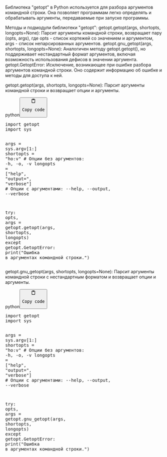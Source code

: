<p>Библиотека "getopt" в Python используется для разбора аргументов командной строки.
Она позволяет программам легко определять и обрабатывать аргументы, передаваемые при запуске программы.</p>
<p>Методы и подмодули библиотеки "getopt":
getopt.getopt(args, shortopts, longopts=None): Парсит аргументы командной строки, возвращает пару (opts, args), где opts - список кортежей со значением и аргументом, args - список непарсированных аргументов.
getopt.gnu_getopt(args, shortopts, longopts=None): Аналогичен методу getopt.getopt(), но поддерживает нестандартный формат аргументов, включая возможность использования дефисов в значении аргумента.
getopt.GetoptError: Исключение, возникающее при ошибке разбора аргументов командной строки. Оно содержит информацию об ошибке и методы для доступа к ней.</p>
<p>getopt.getopt(args, shortopts, longopts=None): Парсит аргументы командной строки и возвращает опции и аргументы.</p>
<div class="code-element"><div class="lang-line"><text>python</text><button class="copy-code-button" onclick="copyCode(this)"><svg style="width: 1.2em;height: 1.2em;" aria-hidden="true" xmlns="http://www.w3.org/2000/svg" fill="none" viewBox="0 0 24 24"><path stroke="currentColor" stroke-linecap="round" stroke-linejoin="round" stroke-width="2" d="M15 4h3a1 1 0 0 1 1 1v15a1 1 0 0 1-1 1H6a1 1 0 0 1-1-1V5a1 1 0 0 1 1-1h3m0 3h6m-5-4v4h4V3h-4Z"/></svg><pre>Copy code</pre></button></div><div class="code"><div class="highlight"><pre><span></span><span class="kn">import</span> <span class="nn">getopt</span>
<span class="kn">import</span> <span class="nn">sys</span>

<span class="n">args</span> <span class="o">=</span> <span class="n">sys</span><span class="o">.</span><span class="n">argv</span><span class="p">[</span><span class="mi">1</span><span class="p">:]</span>
<span class="n">shortopts</span> <span class="o">=</span> <span class="s2">&quot;ho:v&quot;</span>   <span class="c1"># Опции без аргументов: -h, -o, -v</span>
<span class="n">longopts</span> <span class="o">=</span> <span class="p">[</span><span class="s2">&quot;help&quot;</span><span class="p">,</span> <span class="s2">&quot;output=&quot;</span><span class="p">,</span> <span class="s2">&quot;verbose&quot;</span><span class="p">]</span>  <span class="c1"># Опции с аргументами: --help, --output, --verbose</span>

<span class="k">try</span><span class="p">:</span>
    <span class="n">opts</span><span class="p">,</span> <span class="n">args</span> <span class="o">=</span> <span class="n">getopt</span><span class="o">.</span><span class="n">getopt</span><span class="p">(</span><span class="n">args</span><span class="p">,</span> <span class="n">shortopts</span><span class="p">,</span> <span class="n">longopts</span><span class="p">)</span>
<span class="k">except</span> <span class="n">getopt</span><span class="o">.</span><span class="n">GetoptError</span><span class="p">:</span>
    <span class="nb">print</span><span class="p">(</span><span class="s2">&quot;Ошибка в аргументах командной строки.&quot;</span><span class="p">)</span>
</pre></div></div></div>

<p>getopt.gnu_getopt(args, shortopts, longopts=None): Парсит аргументы командной строки с нестандартным форматом и возвращает опции и аргументы.</p>
<div class="code-element"><div class="lang-line"><text>python</text><button class="copy-code-button" onclick="copyCode(this)"><svg style="width: 1.2em;height: 1.2em;" aria-hidden="true" xmlns="http://www.w3.org/2000/svg" fill="none" viewBox="0 0 24 24"><path stroke="currentColor" stroke-linecap="round" stroke-linejoin="round" stroke-width="2" d="M15 4h3a1 1 0 0 1 1 1v15a1 1 0 0 1-1 1H6a1 1 0 0 1-1-1V5a1 1 0 0 1 1-1h3m0 3h6m-5-4v4h4V3h-4Z"/></svg><pre>Copy code</pre></button></div><div class="code"><div class="highlight"><pre><span></span><span class="kn">import</span> <span class="nn">getopt</span>
<span class="kn">import</span> <span class="nn">sys</span>

<span class="n">args</span> <span class="o">=</span> <span class="n">sys</span><span class="o">.</span><span class="n">argv</span><span class="p">[</span><span class="mi">1</span><span class="p">:]</span>
<span class="n">shortopts</span> <span class="o">=</span> <span class="s2">&quot;ho:v&quot;</span>   <span class="c1"># Опции без аргументов: -h, -o, -v</span>
<span class="n">longopts</span> <span class="o">=</span> <span class="p">[</span><span class="s2">&quot;help&quot;</span><span class="p">,</span> <span class="s2">&quot;output=&quot;</span><span class="p">,</span> <span class="s2">&quot;verbose&quot;</span><span class="p">]</span>  <span class="c1"># Опции с аргументами: --help, --output, --verbose</span>

<span class="k">try</span><span class="p">:</span>
    <span class="n">opts</span><span class="p">,</span> <span class="n">args</span> <span class="o">=</span> <span class="n">getopt</span><span class="o">.</span><span class="n">gnu_getopt</span><span class="p">(</span><span class="n">args</span><span class="p">,</span> <span class="n">shortopts</span><span class="p">,</span> <span class="n">longopts</span><span class="p">)</span>
<span class="k">except</span> <span class="n">getopt</span><span class="o">.</span><span class="n">GetoptError</span><span class="p">:</span>
    <span class="nb">print</span><span class="p">(</span><span class="s2">&quot;Ошибка в аргументах командной строки.&quot;</span><span class="p">)</span>
</pre></div></div></div>